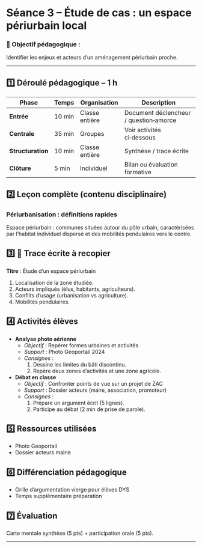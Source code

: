 # Séance 3 – Étude de cas : un espace périurbain local

### 🎯 Objectif pédagogique :

Identifier les enjeux et acteurs d’un aménagement périurbain proche.

---

## **1️⃣ Déroulé pédagogique – 1 h**

| Phase | Temps | Organisation | Description |
| --- | --- | --- | --- |
| **Entrée** | 10 min | Classe entière | Document déclencheur / question‑amorce |
| **Centrale** | 35 min | Groupes | Voir activités ci‑dessous |
| **Structuration** | 10 min | Classe entière | Synthèse / trace écrite |
| **Clôture** | 5 min | Individuel | Bilan ou évaluation formative |

## **2️⃣ Leçon complète (contenu disciplinaire)**

### Périurbanisation : définitions rapides

Espace périurbain : communes situées autour du pôle urbain, caractérisées par l’habitat individuel dispersé et des mobilités pendulaires vers le centre.

## **3️⃣ 📝 Trace écrite à recopier**

**Titre** : Étude d’un espace périurbain  

1. Localisation de la zone étudiée.  
2. Acteurs impliqués (élus, habitants, agriculteurs).  
3. Conflits d’usage (urbanisation vs agriculture).  
4. Mobilités pendulaires.

## **4️⃣ Activités élèves**

- **Analyse photo aérienne**
  - *Objectif* : Repérer formes urbaines et activités
  - *Support* : Photo Geoportail 2024
  - *Consignes* :
    1. Dessine les limites du bâti discontinu.
    2. Repère deux zones d’activités et une zone agricole.
- **Débat en classe**
  - *Objectif* : Confronter points de vue sur un projet de ZAC
  - *Support* : Dossier acteurs (maire, association, promoteur)
  - *Consignes* :
    1. Prépare un argument écrit (5 lignes).
    2. Participe au débat (2 min de prise de parole).

## **5️⃣ Ressources utilisées**

- Photo Geoportail
- Dossier acteurs mairie

## **6️⃣ Différenciation pédagogique**

- Grille d’argumentation vierge pour élèves DYS
- Temps supplémentaire préparation

## **7️⃣ Évaluation**

Carte mentale synthèse (5 pts) + participation orale (5 pts).

---
